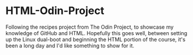 # HTML-Odin-Project
Following the recipes project from The Odin Project, to showcase my knowledge of GitHub and HTML. Hopefully this goes well, between setting up the Linux dual-boot and beginning the HTML portion of the course, it's been a long day and I'd like something to show for it.
